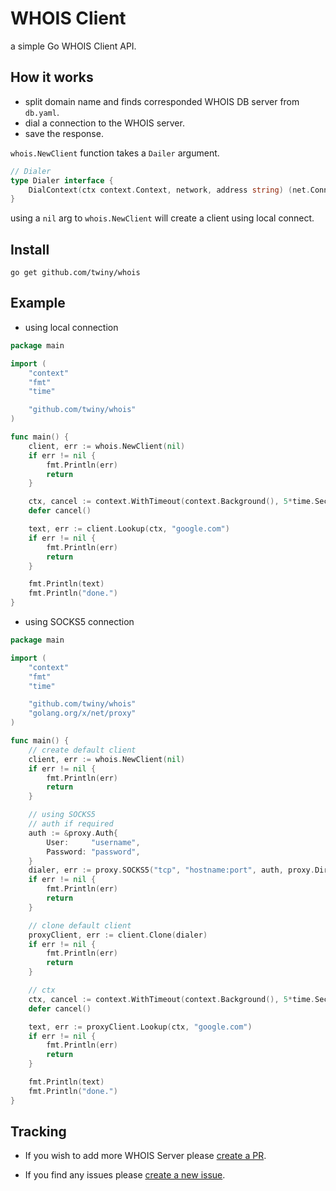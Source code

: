 # WHOIS Client

a simple Go WHOIS Client API.

## How it works
- split domain name and finds corresponded WHOIS DB server from `db.yaml`.
- dial a connection to the WHOIS server.
- save the response.

`whois.NewClient` function takes a `Dailer` argument.
```go
// Dialer
type Dialer interface {
    DialContext(ctx context.Context, network, address string) (net.Conn, error)
}
```
using a `nil` arg to `whois.NewClient` will create a client using local connect.

## Install
`go get github.com/twiny/whois`

## Example
 - using local connection

```go
package main

import (
	"context"
	"fmt"
	"time"

	"github.com/twiny/whois"
)

func main() {
	client, err := whois.NewClient(nil)
	if err != nil {
		fmt.Println(err)
		return
	}

	ctx, cancel := context.WithTimeout(context.Background(), 5*time.Second)
	defer cancel()

	text, err := client.Lookup(ctx, "google.com")
	if err != nil {
		fmt.Println(err)
		return
	}

	fmt.Println(text)
	fmt.Println("done.")
}
```

 - using SOCKS5 connection
```go
package main

import (
	"context"
	"fmt"
	"time"

	"github.com/twiny/whois"
	"golang.org/x/net/proxy"
)

func main() {
	// create default client
	client, err := whois.NewClient(nil)
	if err != nil {
		fmt.Println(err)
		return
	}

	// using SOCKS5
	// auth if required
	auth := &proxy.Auth{
		User:     "username",
		Password: "password",
	}
	dialer, err := proxy.SOCKS5("tcp", "hostname:port", auth, proxy.Direct)
	if err != nil {
		fmt.Println(err)
		return
	}

	// clone default client
	proxyClient, err := client.Clone(dialer)
	if err != nil {
		fmt.Println(err)
		return
	}

	// ctx
	ctx, cancel := context.WithTimeout(context.Background(), 5*time.Second)
	defer cancel()

	text, err := proxyClient.Lookup(ctx, "google.com")
	if err != nil {
		fmt.Println(err)
		return
	}

	fmt.Println(text)
	fmt.Println("done.")
}
```

## Tracking
- If you wish to add more WHOIS Server please [create a PR](https://github.com/twiny/whois/pulls).

- If you find any issues please [create a new issue](https://github.com/twiny/whois/issues/new).
